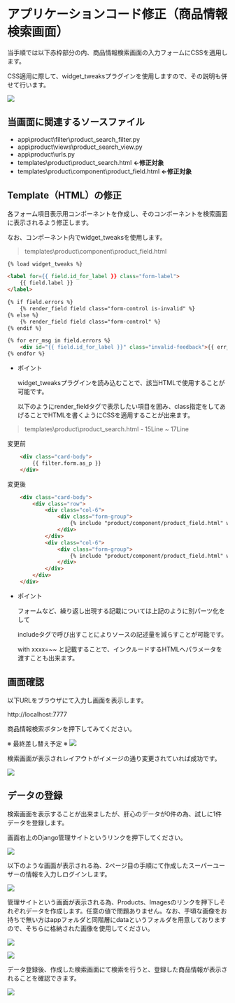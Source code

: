 # アプリケーションコード修正（商品情報検索画面）
当手順では以下赤枠部分の内、商品情報検索画面の入力フォームにCSSを適用します。

CSS適用に際して、widget_tweaksプラグインを使用しますので、その説明も併せて行います。

![](./img/27.png)

## 当画面に関連するソースファイル

- app\product\filter\product_search_filter.py
- app\product\views\product_search_view.py
- app\product\urls.py
- templates\product\product_search.html **←修正対象**
- templates\product\component\product_field.html **←修正対象**


## Template（HTML）の修正
各フォーム項目表示用コンポーネントを作成し、そのコンポーネントを検索画面に表示されるよう修正します。

なお、コンポーネント内でwidget_tweaksを使用します。

>templates\product\component\product_field.html

```html
{% load widget_tweaks %}

<label for={{ field.id_for_label }} class="form-label">
    {{ field.label }}
</label>

{% if field.errors %}
    {% render_field field class="form-control is-invalid" %}
{% else %}
    {% render_field field class="form-control" %}
{% endif %}

{% for err_msg in field.errors %}
    <div id="{{ field.id_for_label }}" class="invalid-feedback">{{ err_msg }}</div>
{% endfor %}
```

- ポイント
  
  widget_tweaksプラグインを読み込むことで、該当HTMLで使用することが可能です。

  以下のようにrender_fieldタグで表示したい項目を囲み、class指定をしてあげることでHTMLを書くようにCSSを適用することが出来ます。


>templates\product\product_search.html - 15Line ~ 17Line

変更前

```html
    <div class="card-body">
        {{ filter.form.as_p }}
    </div>
```

変更後

```html
    <div class="card-body">
        <div class="row">
            <div class="col-6">
                <div class="form-group">
                    {% include "product/component/product_field.html" with field=filter.form.code %}
                </div>
            </div>
            <div class="col-6">
                <div class="form-group">
                    {% include "product/component/product_field.html" with field=filter.form.name %}
                </div>
            </div>
        </div>
    </div>
```

- ポイント
  
  フォームなど、繰り返し出現する記載については上記のように別パーツ化をして

  includeタグで呼び出すことによりソースの記述量を減らすことが可能です。

  with xxxx=~~ と記載することで、インクルードするHTMLへパラメータを渡すことも出来ます。



## 画面確認
以下URLをブラウザにて入力し画面を表示します。

http://localhost:7777

商品情報検索ボタンを押下してみてください。

※ 最終差し替え予定 ※
![](./img/4.png)

検索画面が表示されレイアウトがイメージの通り変更されていれば成功です。

![](./img/5.png)


## データの登録
検索画面を表示することが出来ましたが、肝心のデータが0件の為、試しに1件データを登録します。

画面右上のDjango管理サイトというリンクを押下してください。

![](./img/14.png)

以下のような画面が表示される為、2ページ目の手順にて作成したスーパーユーザーの情報を入力しログインします。

![](./img/15.png)

管理サイトという画面が表示される為、Products、Imagesのリンクを押下しそれぞれデータを作成します。任意の値で問題ありません。なお、手頃な画像をお持ちで無い方はappフォルダと同階層にdataというフォルダを用意しておりますので、そちらに格納された画像を使用してください。

![](./img/16.png)

![](./img/17.png)

データ登録後、作成した検索画面にて検索を行うと、登録した商品情報が表示されることを確認できます。

![](./img/18.png)
